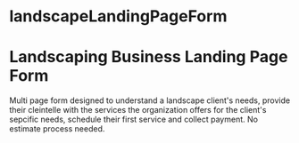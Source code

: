 # landscapeLandingPageForm
<h1>Landscaping Business Landing Page Form</h1>
<p>Multi page form designed to understand a landscape client's needs, provide their cleintelle with the services the organization offers for the client's sepcific needs, schedule their first service and collect payment. No estimate process needed.</p>
